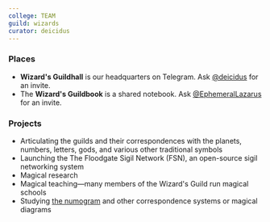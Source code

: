 ```yaml
---
college: TEAM
guild: wizards
curator: deicidus
---
```

### Places
* **Wizard's Guildhall** is our headquarters on Telegram. Ask [@deicidus](http://telegram.me/deicidus) for an invite.
* The **Wizard's Guildbook** is a shared notebook. Ask [@EphemeralLazarus](http://telegram.me/EphemeralLazarus) for an invite.

### Projects
* Articulating the guilds and their correspondences with the planets, numbers, letters, gods, and various other traditional symbols
* Launching the The Floodgate Sigil Network (FSN), an open-source sigil networking system
* Magical research
* Magical teaching—many members of the Wizard's Guild run magical schools
* Studying [the numogram](http://ccru.net) and other correspondence systems or magical diagrams
